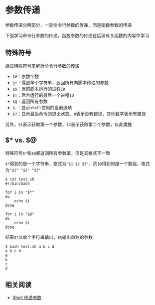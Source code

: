 
# 参数传递

参数传递分两部分，一是命令行参数的传递，而是函数参数的传递

下面学习命令行参数的传递，函数参数的传递在后续有关函数的内容中学习

## 特殊符号

通过特殊符号来解析命令行参数的传递

* `$#`：参数个数
* `$*`：得到单个字符串，返回所有向脚本传递的参数
* `$$`：当前脚本运行的进程`ID`
* `$!`：后台运行的最后一个进程`ID`
* `$@`：返回所有参数
* `$-`：显示`shell`使用的当前选项
* `$?`：显示最后命令的退出状态。`0`表示没有错误，其他数字表示有错误

另外，`$1`表示获取第一个参数，`$2`表示获取第二个参数，以此类推

## $* vs. $@

特殊符号`$*`和`$@`都返回所有参数值，但是其格式不一致

`$*`得到的是一个字符串，格式为`"$1 $2 $3"`，而`$@`得到的是一个数组，格式为`"$1" "$2" "$3"`

```
$ cat test.sh 
#!/bin/bash

for i in "$*"
do
	echo $i
done

for i in "$@"
do
	echo $i
done
```

结果`$*`以单个字符串输出，`$@`输出单独的参数

```
$ bash test.sh a b c d
a b c d
a
b
c
d
```

## 相关阅读

* [Shell 传递参数](https://www.runoob.com/linux/linux-shell-passing-arguments.html)

